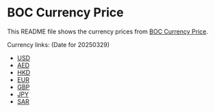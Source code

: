 # BOC Currency Price

This README file shows the currency prices from [BOC Currency Price](https://www.boc.cn/sourcedb/whpj/).

Currency links: (Date for 20250329)

- [USD](https://bocurrencyprice.techina.science/BOC_CURRENCY_PRICE/USD/20250329.json)
- [AED](https://bocurrencyprice.techina.science/BOC_CURRENCY_PRICE/AED/20250329.json)
- [HKD](https://bocurrencyprice.techina.science/BOC_CURRENCY_PRICE/HKD/20250329.json)
- [EUR](https://bocurrencyprice.techina.science/BOC_CURRENCY_PRICE/EUR/20250329.json)
- [GBP](https://bocurrencyprice.techina.science/BOC_CURRENCY_PRICE/GBP/20250329.json)
- [JPY](https://bocurrencyprice.techina.science/BOC_CURRENCY_PRICE/JPY/20250329.json)
- [SAR](https://bocurrencyprice.techina.science/BOC_CURRENCY_PRICE/SAR/20250329.json)
